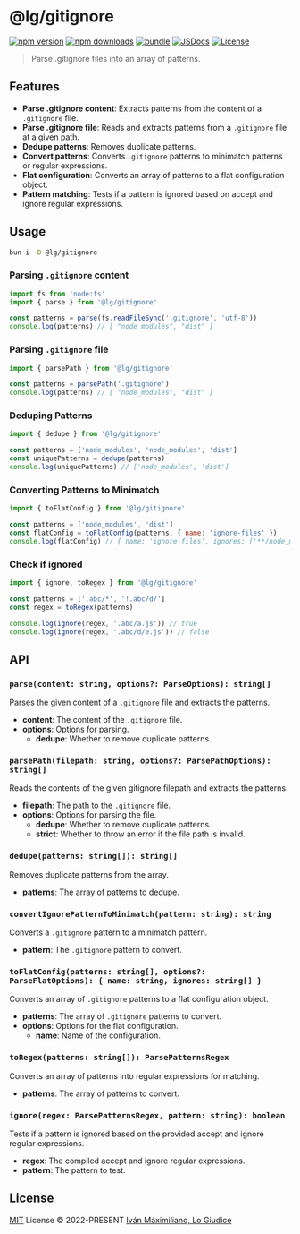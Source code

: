 # @lg/gitignore

[![npm version][npm-version-src]][npm-version-href]
[![npm downloads][npm-downloads-src]][npm-downloads-href]
[![bundle][bundle-src]][bundle-href]
[![JSDocs][jsdocs-src]][jsdocs-href]
[![License][license-src]][license-href]

> Parse .gitignore files into an array of patterns.

## Features

- **Parse .gitignore content**: Extracts patterns from the content of a `.gitignore` file.
- **Parse .gitignore file**: Reads and extracts patterns from a `.gitignore` file at a given path.
- **Dedupe patterns**: Removes duplicate patterns.
- **Convert patterns**: Converts `.gitignore` patterns to minimatch patterns or regular expressions.
- **Flat configuration**: Converts an array of patterns to a flat configuration object.
- **Pattern matching**: Tests if a pattern is ignored based on accept and ignore regular expressions.

## Usage

```bash
bun i -D @lg/gitignore
```

### Parsing `.gitignore` content
```js
import fs from 'node:fs'
import { parse } from '@lg/gitignore'

const patterns = parse(fs.readFileSync('.gitignore', 'utf-8'))
console.log(patterns) // [ "node_modules", "dist" ]
```

### Parsing `.gitignore` file
```js
import { parsePath } from '@lg/gitignore'

const patterns = parsePath('.gitignore')
console.log(patterns) // [ "node_modules", "dist" ]
```

### Deduping Patterns
```js
import { dedupe } from '@lg/gitignore'

const patterns = ['node_modules', 'node_modules', 'dist']
const uniquePatterns = dedupe(patterns)
console.log(uniquePatterns) // ['node_modules', 'dist']
```

### Converting Patterns to Minimatch
```js
import { toFlatConfig } from '@lg/gitignore'

const patterns = ['node_modules', 'dist']
const flatConfig = toFlatConfig(patterns, { name: 'ignore-files' })
console.log(flatConfig) // { name: 'ignore-files', ignores: ['**/node_modules', '**/dist'] }
```

### Check if ignored
```js
import { ignore, toRegex } from '@lg/gitignore'

const patterns = ['.abc/*', '!.abc/d/']
const regex = toRegex(patterns)

console.log(ignore(regex, '.abc/a.js')) // true
console.log(ignore(regex, '.abc/d/e.js')) // false
```

## API

### `parse(content: string, options?: ParseOptions): string[]`

Parses the given content of a `.gitignore` file and extracts the patterns.

- **content**: The content of the `.gitignore` file.
- **options**: Options for parsing.
  - **dedupe**: Whether to remove duplicate patterns.

### `parsePath(filepath: string, options?: ParsePathOptions): string[]`

Reads the contents of the given gitignore filepath and extracts the patterns.

- **filepath**: The path to the `.gitignore` file.
- **options**: Options for parsing the file.
  - **dedupe**: Whether to remove duplicate patterns.
  - **strict**: Whether to throw an error if the file path is invalid.

### `dedupe(patterns: string[]): string[]`

Removes duplicate patterns from the array.

- **patterns**: The array of patterns to dedupe.

### `convertIgnorePatternToMinimatch(pattern: string): string`

Converts a `.gitignore` pattern to a minimatch pattern.

- **pattern**: The `.gitignore` pattern to convert.

### `toFlatConfig(patterns: string[], options?: ParseFlatOptions): { name: string, ignores: string[] }`

Converts an array of `.gitignore` patterns to a flat configuration object.

- **patterns**: The array of `.gitignore` patterns to convert.
- **options**: Options for the flat configuration.
  - **name**: Name of the configuration.

### `toRegex(patterns: string[]): ParsePatternsRegex`

Converts an array of patterns into regular expressions for matching.

- **patterns**: The array of patterns to convert.

### `ignore(regex: ParsePatternsRegex, pattern: string): boolean`

Tests if a pattern is ignored based on the provided accept and ignore regular expressions.

- **regex**: The compiled accept and ignore regular expressions.
- **pattern**: The pattern to test.

## License

[MIT](./LICENSE) License © 2022-PRESENT [Iván Máximiliano, Lo Giudice](https://github.com/ivanmaxlogiudice)

<!-- Badges -->

[npm-version-src]: https://img.shields.io/npm/v/@lg/gitignore?style=flat&colorA=080f12&colorB=1fa669
[npm-version-href]: https://npmjs.com/package/@lg/gitignore
[npm-downloads-src]: https://img.shields.io/npm/dm/@lg/gitignore?style=flat&colorA=080f12&colorB=1fa669
[npm-downloads-href]: https://npmjs.com/package/@lg/gitignore
[bundle-src]: https://img.shields.io/bundlephobia/minzip/@lg/gitignore?style=flat&colorA=080f12&colorB=1fa669&label=minzip
[bundle-href]: https://bundlephobia.com/result?p=@lg/gitignore
[license-src]: https://img.shields.io/github/license/antfu/@lg/gitignore.svg?style=flat&colorA=080f12&colorB=1fa669
[license-href]: https://github.com/antfu/@lg/gitignore/blob/main/LICENSE
[jsdocs-src]: https://img.shields.io/badge/jsdocs-reference-080f12?style=flat&colorA=080f12&colorB=1fa669
[jsdocs-href]: https://www.jsdocs.io/package/@lg/gitignore
